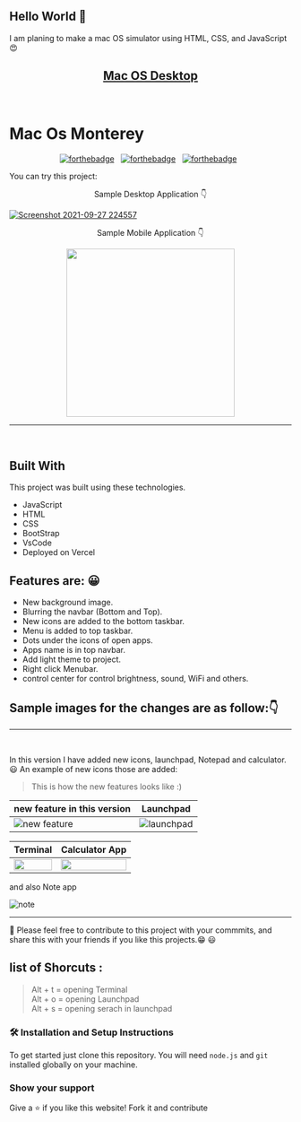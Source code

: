 ## Hello World 👋

I am planing to make a mac OS simulator using HTML, CSS, and JavaScript 😍

<h2 align="center">
  <a href="[https://macos-simulation-suman.netlify.app/]" target="_blank">Mac OS Desktop</a>
</h2>

<br/>

<h1>
  Mac Os Monterey
</h1>

<center>

[![forthebadge](https://forthebadge.com/images/badges/built-with-love.svg)](https://forthebadge.com) &nbsp;
[![forthebadge](https://forthebadge.com/images/badges/made-with-javascript.svg)](https://forthebadge.com) &nbsp;
[![forthebadge](https://forthebadge.com/images/badges/open-source.svg)](https://forthebadge.com) &nbsp;

</center>

You can try this project:

<p align="center">
  Sample Desktop Application 👇
</p>

[![Screenshot 2021-09-27 224557](https://user-images.githubusercontent.com/79286306/134971324-e51a4327-12d1-44b3-b66c-8e9a9558b76c.jpg)](https://mhmdmhd6.github.io/Mac-OS-Desktop/)

<p align="center">
  Sample Mobile Application 👇
</p>
                                           
<p align="center">
  <img width="300" src="https://user-images.githubusercontent.com/79286306/134972775-48abfec8-9774-4b21-82ea-7f375312bf0d.jpg">
</p>

<hr> <br>

## Built With

This project was built using these technologies.

- JavaScript
- HTML
- CSS
- BootStrap
- VsCode
- Deployed on Vercel

## Features are: 😀

- New background image.
- Blurring the navbar (Bottom and Top).
- New icons are added to the bottom taskbar.
- Menu is added to top taskbar.
- Dots under the icons of open apps.
- Apps name is in top navbar.
- Add light theme to project.
- Right click Menubar.
- control center for control brightness, sound, WiFi and others.

## Sample images for the changes are as follow:👇

<hr> <br>

In this version I have added new icons, launchpad, Notepad and calculator. 😃
An example of new icons those are added:

> This is how the new features looks like :)

| new feature in this version                                                                                           | Launchpad                                                                                                           |
| --------------------------------------------------------------------------------------------------------------------- | ------------------------------------------------------------------------------------------------------------------- |
| ![new feature](https://user-images.githubusercontent.com/79286306/134972995-e7fc56e8-6a91-4b27-90cc-c0d968cb2209.jpg) | ![launchpad](https://user-images.githubusercontent.com/79286306/134975627-07cec7d6-4327-42cf-847b-6893eea9d48c.jpg) |

| Terminal                                                                                                                       | Calculator App                                                                                                                 |
| ------------------------------------------------------------------------------------------------------------------------------ | ------------------------------------------------------------------------------------------------------------------------------ |
| <img src="https://user-images.githubusercontent.com/79286306/134975665-f7e81071-18a2-4f2c-b034-bb1ec99e1be2.jpg" width="100%"> | <img src="https://user-images.githubusercontent.com/79286306/134975739-5c816139-df8b-4bd5-bba0-9dbbaafcbbab.jpg" width="100%"> |

and also Note app

![note](https://user-images.githubusercontent.com/79286306/136186848-1a675a71-4cb6-4ab2-9445-bb53c9746641.jpg)

<hr>

📌 Please feel free to contribute to this project with your commmits, and share this with your friends if you like this projects.😁 😃

<!-- ### List of components for this project:

> - [x] Navbar top
> - [x] Dock
> - [x] Clock **(AM , PM)**
> - [x] Date
> - [x] App Window
> - [x] Dot Under icons
> - [x] Drop down menu on navbar top
> - [x] Terminal app
> - [x] Note app
> - [x] Add more notes on note app
> - [x] Calculator app
> - [x] Control center
> - [ ] Preference app
> - [ ] Map app
> - [ ] Siri
> - [x] VSCode app
> - [ ] Weather app
> - [ ] Calendar app
> - [x] Launchpad
> - [x] search in Launchpad
> - [x] Launchpad icons vibrate
> - [ ] Launchpad change page
> - [x] Launchpad animation
> - [ ] dragable icon on dock
> - [ ] right click to duck icons
> - [x] right click to desktop
> - [x] shortcuts for opening app and other parts of site
> - [x] Spotlight search
> - [ ] Change dekstop background
> - [x] Spotlight search
> - [ ] Change dekstop background
> - [x] Add change brightness range input
> - [x] shortcuts for opening app and other parts of site -->

## list of Shorcuts : <br>

> Alt + t = opening Terminal <br>
> Alt + o = opening Launchpad <br>
> Alt + s = opening serach in launchpad <br>

### 🛠 Installation and Setup Instructions

To get started just clone this repository. You will need `node.js` and `git` installed globally on your machine.

### Show your support

Give a ⭐ if you like this website! Fork it and contribute
